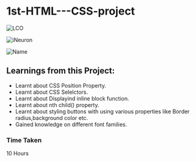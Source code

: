 # 1st-HTML---CSS-project


![LCO](https://img.shields.io/badge/iNeuron-Course-important)

![iNeuron](https://img.shields.io/badge/LCO-Course-important)

![Name](https://img.shields.io/badge/-CHANDRASEKHAR%20KOMMOJU-ff69b4)

##  Learnings from this Project:

- Learnt about CSS Position Property.
- Learnt about CSS Selelctors.
- Learnt about Displayind inline block function.
- Learnt about nth child() property.
- Learnt about styling buttons with using various properties like Border radius,background color etc.
- Gained knowledge on different font families.

 ### Time Taken
 10 Hours
